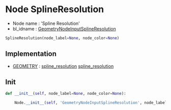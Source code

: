 # Node SplineResolution

- Node name : 'Spline Resolution'
- bl_idname : [GeometryNodeInputSplineResolution](https://docs.blender.org/api/current/bpy.types.GeometryNodeInputSplineResolution.html)


``` python
SplineResolution(node_label=None, node_color=None)
```
## Implementation

- [GEOMETRY](/docs/GeoNodes/socket_GEOMETRY.md) : [spline_resolution](/docs/GeoNodes/socket_GEOMETRY.md#spline_resolution) [spline_resolution](/docs/GeoNodes/socket_GEOMETRY.md#spline_resolution)

## Init

``` python
def __init__(self, node_label=None, node_color=None):

    Node.__init__(self, 'GeometryNodeInputSplineResolution', node_label=node_label, node_color=node_color)
```
